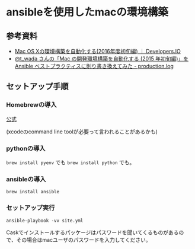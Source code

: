 # ansibleを使用したmacの環境構築

## 参考資料

* [Mac OS Xの環境構築を自動化する(2016年度初旬編) ｜ Developers.IO](http://dev.classmethod.jp/server-side/ansible/automate-build-mac-osx-env-by-ansible/)
* [@t_wada さんの「Mac の開発環境構築を自動化する (2015 年初旬編)」をAnsible ベストプラクティスに則り書き換えてみた - production.log](http://saitou.hatenablog.com/entry/2016/11/15/083000)

## セットアップ手順

### Homebrewの導入

[公式](http://brew.sh/index_ja.html)

(xcodeのcommand line toolが必要って言われることがあるかも)

### pythonの導入

`brew install pyenv` でも `brew install python` でも。

### ansibleの導入

`brew install ansible`

### セットアップ実行

```
ansible-playbook -vv site.yml
```

Caskでインストールするパッケージはパスワードを聞いてくるものがあるので、その場合はmacユーザのパスワードを入力してください。

